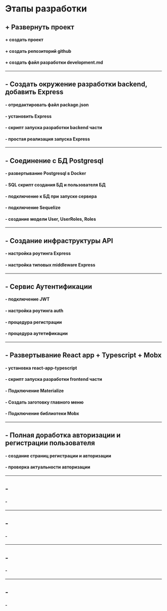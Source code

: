 # Этапы разработки

## + Развернуть проект
#### + создать проект
#### + создать репозиторий github
#### + создать файл разработки development.md

---
## - Создать окружение разработки backend, добавить Express
#### - отредактировать файл package.json
#### - установить Express
#### - скрипт запуска разработки backend части
#### - простая реализация запуска Express

---
## - Соединение с БД Postgresql
#### - развертывание Postgresql в Docker 
#### - SQL скрипт создания БД и пользователя БД
#### - подключение к БД при запуске сервера
#### - подключение Sequelize
#### - создание модели User, UserRoles, Roles

---
## - Создание инфраструктуры API
#### - настройка роутинга Express
#### - настройка типовых middleware Express

---
## - Сервис Аутентификации
#### - подключение JWT
#### - настройка роутинга auth
#### - процедура регистрации
#### - процедура аутетификации

---
## - Развертывание React app + Typescript + Mobx
#### - установка react-app-typescript 
#### - скрипт запуска разработки frontend части 
#### - Подключение Materialize
#### - Создать заготовку главного меню
#### - Подключение библиотеки Mobx

---
## - Полная доработка авторизации и регистрации пользователя
#### - создание страниц регистрации и авторизации
#### - проверка актуальности авторизации 

---
## - 
#### - 

---
## - 
#### - 

---
## - 
#### - 



---
## - 
#### - 

